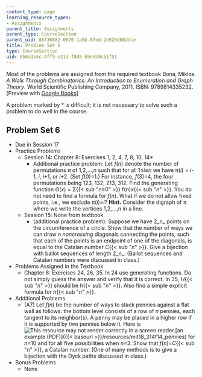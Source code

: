 ```yaml
---
content_type: page
learning_resource_types:
- Assignments
parent_title: Assignments
parent_type: CourseSection
parent_uid: 88f36882-0870-1a5b-07ed-2e929d68ddce
title: Problem Set 6
type: CourseSection
uid: 8b6ade4c-4ff9-e21d-f8d8-b9edc0c51f51
---
```


Most of the problems are assigned from the required textbook Bona, Miklos. _A Walk Through Combinatorics: An Introduction to Enumeration and Graph Theory_. World Scientific Publishing Company, 2011. ISBN: 9789814335232. \[Preview with [Google Books](http://books.google.com/books?id=TzJ2L9ZmlQUC&pg=PAfrontcover)\]

A problem marked by \* is difficult; it is not necessary to solve such a problem to do well in the course.

Problem Set 6
-------------

*   Due in Session 17
*   Practice Problems
    *   Session 14: Chapter 8: Exercises 1, 2, 4, 7, 8, 10, 14\*
        *   Additional practice problem: Let _f_(_n_) denote the number of permutations _π_ of 1,2,…,_n_ such that for all 1≤_i_≤_n_ we have π(_i_) = _i_\-1, _i_, _i_+1, or _i_+2. (Set _f_(0)=1.) For instance, _f_(3)=4, the four permutations being 123, 132, 213, 312. Find the generating function _G_(_x_) = Σ{{< sub "_n_≥0" >}} f(_n_)_x_{{< sub "_n_" >}}. You do not need to find a formula for _f_(_n_). What if we do not allow fixed points, i.e., we exclude π(_i_)=_i_? **Hint.** Consider the digraph of π where we write the vertices 1,2,…,n in a line.
    *   Session 15: None from textbook
        *   (additional practice problem): Suppose we have 2_n_ points on the circumference of a circle. Show that the number of ways we can draw _n noncrossing_ diagonals connecting the points, such that each of the points is an endpoint of one of the diagonals, is equal to the Catalan number _C_{{< sub "_n_" >}}. Give a bijection with ballot sequences of length 2_n_. (Ballot sequences and Catalan numbers were discussed in class.)
*   Problems Assigned in the Textbook
    *   Chapter 8: Exercises 24, 26, 35. In 24 use generating functions. Do not simply guess the answer and verify that it is correct. In 35, _H_{{< sub "_n_" >}} should be _h_{{< sub "_n_" >}}. Also find a simple explicit formula for _h_{{< sub "_n_" >}}.
*   Additional Problems
    *   (A7) Let _f_(_n_) be the number of ways to stack pennies against a flat wall as follows: the bottom level consists of a row of _n_ pennies, each tangent to its neighbor(s). A penny may be placed in a higher row if it is supported by two pennies below it. Here is ![This resource may not render correctly in a screen reader.](/images/inacessible.gif)[an example (PDF)]({{< baseurl >}}/resources/mit18_314f14_pennies) for _n_\=10 and for all five possibilities when _n_\=3. Show that _f_(_n_)=_C_{{< sub "_n_" >}}, a Catalan number. (One of many methods is to give a bijection with the Dyck paths discussed in class.)
*   Bonus Problems
    *   None